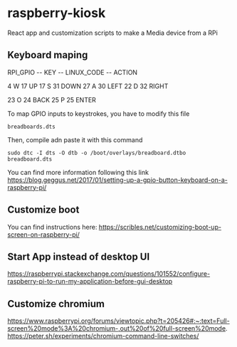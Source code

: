 # raspberry-kiosk

React app and customization scripts to make a Media device from a RPi

## Keyboard maping

RPI_GPIO  -- KEY -- LINUX_CODE -- ACTION

4             W         17          UP
17            S         31          DOWN
27            A         30          LEFT
22            D         32          RIGHT

23            O         24          BACK
25            P         25          ENTER

To map GPIO inputs to keystrokes, you have to modify this file
```
breadboards.dts
```
Then, compile adn paste it with this command
```
sudo dtc -I dts -O dtb -o /boot/overlays/breadboard.dtbo breadboard.dts
```
You can find more information following this link
https://blog.geggus.net/2017/01/setting-up-a-gpio-button-keyboard-on-a-raspberry-pi/

## Customize boot

You can find instructions here:
https://scribles.net/customizing-boot-up-screen-on-raspberry-pi/

## Start App instead of desktop UI

https://raspberrypi.stackexchange.com/questions/101552/configure-raspberry-pi-to-run-my-application-before-gui-desktop

## Customize chromium
https://www.raspberrypi.org/forums/viewtopic.php?t=205426#:~:text=Full-screen%20mode%3A%20chromium-,out%20of%20full-screen%20mode.
https://peter.sh/experiments/chromium-command-line-switches/